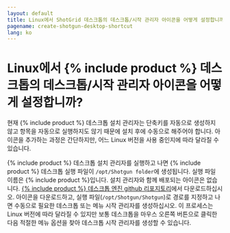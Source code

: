 ```yaml
---
layout: default
title: Linux에서 ShotGrid 데스크톱의 데스크톱/시작 관리자 아이콘을 어떻게 설정합니까?
pagename: create-shotgun-desktop-shortcut
lang: ko
---
```


# Linux에서 {% include product %} 데스크톱의 데스크톱/시작 관리자 아이콘을 어떻게 설정합니까?

현재 {% include product %} 데스크톱 설치 관리자는 단축키를 자동으로 생성하지 않고 항목을 자동으로 실행하지도 않기 때문에 설치 후에 수동으로 해주어야 합니다. 아이콘을 추가하는 과정은 간단하지만, 어느 Linux 버전을 사용 중인지에 따라 달라질 수 있습니다.

{% include product %} 데스크톱 설치 관리자를 실행하고 나면 {% include product %} 데스크톱 실행 파일이 `/opt/Shotgun folder`에 생성됩니다. 실행 파일 이름은 {% include product %}입니다.
설치 관리자와 함께 배포되는 아이콘은 없습니다. [{% include product %} 데스크톱 엔진 github 리포지토리](https://github.com/shotgunsoftware/tk-desktop/blob/aac6fe004bd003bf26316b9859bd4ebc42eb82dc/resources/default_systray_icon.png)에서 다운로드하십시오.
아이콘을 다운로드하고, 실행 파일(`/opt/Shotgun/Shotgun`)로 경로를 지정하고 나면 수동으로 필요한 데스크톱 또는 메뉴 시작 관리자를 생성하십시오. 이 프로세스는 Linux 버전에 따라 달라질 수 있지만 보통 데스크톱을 마우스 오른쪽 버튼으로 클릭한 다음 적절한 메뉴 옵션을 찾아 데스크톱 시작 관리자를 생성할 수 있습니다.